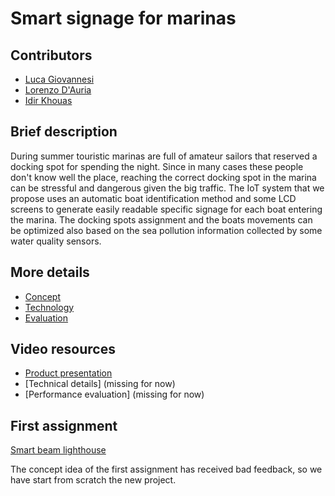 # Smart signage for marinas

## Contributors

- [Luca Giovannesi](https://www.linkedin.com/in/luca-giovannesi-48680519b)
- [Lorenzo D'Auria](mailto:dauria.1918917@studenti.uniroma1.it)
- [Idir Khouas](https://www.linkedin.com/in/idir-khouas-7b9269199)

## Brief description

During summer touristic marinas are full of amateur sailors that reserved a docking spot for spending the night. Since in many cases these people don't know well the place, reaching the correct docking spot in the marina can be stressful and dangerous given the big traffic. The IoT system that we propose uses an automatic boat identification method and some LCD screens to generate easily readable specific signage for each boat entering the marina. The docking spots assignment and the boats movements can be optimized also based on the sea pollution information collected by some water quality sensors.

## More details

- [Concept](./Concept.md)
- [Technology](./Technology.md)
- [Evaluation](./Evaluation.md)

## Video resources

- [Product presentation](https://www.youtube.com/watch?v=dEvWLIq8EWU)
- [Technical details] (missing for now)
- [Performance evaluation] (missing for now)

## First assignment
[Smart beam lighthouse](https://github.com/kernel-machine/IoTGroupProject/tree/first_assignment)

The concept idea of the first assignment has received bad feedback, so we have start from scratch the new project.
